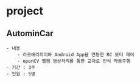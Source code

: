 # project
## AutominCar
    - 내용
        - 라즈베리파이와 Android App을 연동한 RC 모터 제어
        - openCV 웹캠 영상처리를 통한 교차로 인식 자동주행
    - 기간 : 3주
    - 인원 : 5명